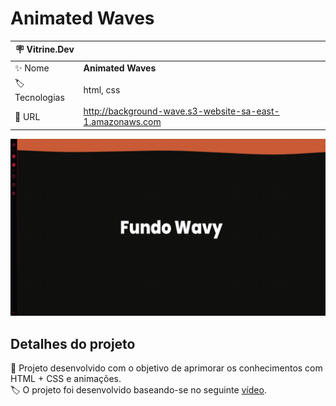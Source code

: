 # Animated Waves

| :placard: Vitrine.Dev |     |
| -------------  | --- |
| :sparkles: Nome        | **Animated Waves**
| :label: Tecnologias | html, css
| :rocket: URL         | http://background-wave.s3-website-sa-east-1.amazonaws.com

<!-- Inserir imagem com a #vitrinedev ao final do link -->
![](./github_assets/demo.gif#vitrinedev)

## Detalhes do projeto

📱 Projeto desenvolvido com o objetivo de aprimorar os conhecimentos com HTML + CSS e animações.
<br>
🏷️ O projeto foi desenvolvido baseando-se no seguinte [vídeo](https://youtu.be/hvzvolGvazw?list=PLGcCUWE4uaqUZF203MRZldNi-9Afi5SrO).
